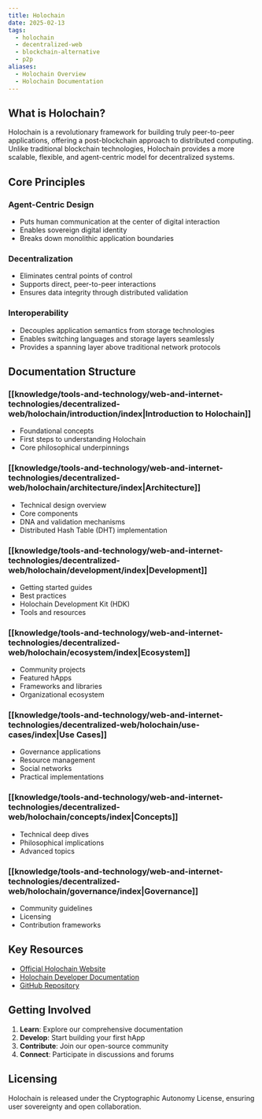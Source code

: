 ```yaml
---
title: Holochain
date: 2025-02-13
tags: 
  - holochain
  - decentralized-web
  - blockchain-alternative
  - p2p
aliases:
  - Holochain Overview
  - Holochain Documentation
---
```


## What is Holochain?

Holochain is a revolutionary framework for building truly peer-to-peer applications, offering a post-blockchain approach to distributed computing. Unlike traditional blockchain technologies, Holochain provides a more scalable, flexible, and agent-centric model for decentralized systems.

## Core Principles

### Agent-Centric Design

- Puts human communication at the center of digital interaction
- Enables sovereign digital identity
- Breaks down monolithic application boundaries

### Decentralization

- Eliminates central points of control
- Supports direct, peer-to-peer interactions
- Ensures data integrity through distributed validation

### Interoperability

- Decouples application semantics from storage technologies
- Enables switching languages and storage layers seamlessly
- Provides a spanning layer above traditional network protocols

## Documentation Structure

### [[knowledge/tools-and-technology/web-and-internet-technologies/decentralized-web/holochain/introduction/index|Introduction to Holochain]]

- Foundational concepts
- First steps to understanding Holochain
- Core philosophical underpinnings

### [[knowledge/tools-and-technology/web-and-internet-technologies/decentralized-web/holochain/architecture/index|Architecture]]

- Technical design overview
- Core components
- DNA and validation mechanisms
- Distributed Hash Table (DHT) implementation

### [[knowledge/tools-and-technology/web-and-internet-technologies/decentralized-web/holochain/development/index|Development]]

- Getting started guides
- Best practices
- Holochain Development Kit (HDK)
- Tools and resources

### [[knowledge/tools-and-technology/web-and-internet-technologies/decentralized-web/holochain/ecosystem/index|Ecosystem]]

- Community projects
- Featured hApps
- Frameworks and libraries
- Organizational ecosystem

### [[knowledge/tools-and-technology/web-and-internet-technologies/decentralized-web/holochain/use-cases/index|Use Cases]]

- Governance applications
- Resource management
- Social networks
- Practical implementations

### [[knowledge/tools-and-technology/web-and-internet-technologies/decentralized-web/holochain/concepts/index|Concepts]]

- Technical deep dives
- Philosophical implications
- Advanced topics

### [[knowledge/tools-and-technology/web-and-internet-technologies/decentralized-web/holochain/governance/index|Governance]]

- Community guidelines
- Licensing
- Contribution frameworks

## Key Resources

- [Official Holochain Website](https://holochain.org)
- [Holochain Developer Documentation](https://developer.holochain.org)
- [GitHub Repository](https://github.com/holochain)

## Getting Involved

1. **Learn**: Explore our comprehensive documentation
2. **Develop**: Start building your first hApp
3. **Contribute**: Join our open-source community
4. **Connect**: Participate in discussions and forums

## Licensing

Holochain is released under the Cryptographic Autonomy License, ensuring user sovereignty and open collaboration.
